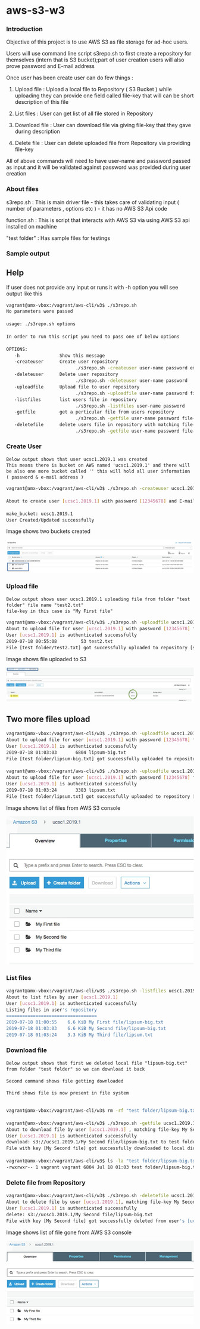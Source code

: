 # aws-s3-w3

### Introduction 

Objective of this project is to use AWS S3 as file storage for ad-hoc users. 

Users will use command line script s3repo.sh to first create a repository for themselves (intern that is S3 bucket);part of user creation users will also prove password and E-mail address 

Once user has been create user can do few things :

1) Upload file : Upload a local file to Repository ( S3 Bucket ) while uploading they can provide one field called file-key that will can be short description of this file 

2) List files : User can get list of all file stored in Repository 

3) Download file : User can download file via giving file-key that they gave during description 

4) Delete file : User can delete uploaded file from Repository via providing file-key 

All of above commands will need to have user-name and password passed as input and it will be validated against password was provided during user creation 

### About files 

s3repo.sh : This is main driver file - this takes care of validating input ( number of parameters , options etc ) - it has no AWS S3 Api code 

function.sh : This is script that interacts with AWS S3 via using AWS S3 api installed on machine 

"test folder" : Has sample files for testings 

### Sample output 

## Help 
   
   If user does not provide any input or runs it with -h option you will see output like this 

``` BASH 
vagrant@amx-vbox:/vagrant/aws-cli/w3$ ./s3repo.sh
No parameters were passed

usage: ./s3repo.sh options

In order to run this script you need to pass one of below options

OPTIONS:
   -h               Show this message
   -createuser      Create user repository
                          ./s3repo.sh -createuser user-name password email
   -deleteuser      Delete user repository
                          ./s3repo.sh -deleteuser user-name password
   -uploadfile      Upload file to user repository
                          ./s3repo.sh -uploadfile user-name password file-key path-to-file-to-upload
   -listfiles       list users file in repository
                          ./s3repo.sh -listfiles user-name password
   -getfile         get a perticular file from users repository
                          ./s3repo.sh -getfile user-name password file-key path-to-save-file-to
   -deletefile      delete users file in repository with matching file-key
                          ./s3repo.sh -getfile user-name password file-key
```

### Create User 

    Below output shows that user ucsc1.2019.1 was created
    This means there is bucket on AWS named 'ucsc1.2019.1' and there will be also one more bucket called '' this will hold all user information ( password & e-mail address ) 
``` BASH
vagrant@amx-vbox:/vagrant/aws-cli/w3$ ./s3repo.sh -createuser ucsc1.2019.1 12345678 ucsc@uc.com

About to create user [ucsc1.2019.1] with password [12345678] and E-mail [ucsc@uc.com]

make_bucket: ucsc1.2019.1
User Created/Updated successfully
```
Image shows two buckets created 

![alt text](screenCaptures\create_user.jpg)

### Upload file 

    Below output shows user ucsc1.2019.1 uploading file from folder "test folder" file name "test2.txt"
    file-key in this case is "My First file"
``` BASH 
vagrant@amx-vbox:/vagrant/aws-cli/w3$ ./s3repo.sh -uploadfile ucsc1.2019.1 12345678 "My First file" "test folder/test2.txt"
About to upload file for user [ucsc1.2019.1] with password [12345678] file key [My First file] and local file [test folder/test2.txt](53 kb)
User [ucsc1.2019.1] is authenticated successfully
2019-07-18 00:55:08         53 test2.txt
File [test folder/test2.txt] got successfully uploaded to repository [s3://ucsc1.2019.1/My First file/]
```

Image shows file uploaded to S3

![alt text](screenCaptures\upload_file.jpg)

## Two more files upload 

``` BASH 
vagrant@amx-vbox:/vagrant/aws-cli/w3$ ./s3repo.sh -uploadfile ucsc1.2019.1 12345678 "My Second file" "test folder/lipsum-big.txt"
About to upload file for user [ucsc1.2019.1] with password [12345678] file key [My Second file] and local file [test folder/lipsum-big.txt](6804 kb)
User [ucsc1.2019.1] is authenticated successfully
2019-07-18 01:03:03       6804 lipsum-big.txt
File [test folder/lipsum-big.txt] got successfully uploaded to repository [s3://ucsc1.2019.1/My Second file/]

vagrant@amx-vbox:/vagrant/aws-cli/w3$ ./s3repo.sh -uploadfile ucsc1.2019.1 12345678 "My Third file" "test folder/lipsum.txt"
About to upload file for user [ucsc1.2019.1] with password [12345678] file key [My Third file] and local file [test folder/lipsum.txt](3383 kb)
User [ucsc1.2019.1] is authenticated successfully
2019-07-18 01:03:24       3383 lipsum.txt
File [test folder/lipsum.txt] got successfully uploaded to repository [s3://ucsc1.2019.1/My Third file/]
```

Image shows list of files from AWS S3 console 

![alt text](screenCaptures\list_of_files.jpg)


### List files 

``` BASH 
vagrant@amx-vbox:/vagrant/aws-cli/w3$ ./s3repo.sh -listfiles ucsc1.2019.1 12345678
About to list files by user [ucsc1.2019.1]
User [ucsc1.2019.1] is authenticated successfully
Listing files in user's repository
==================================
2019-07-18 01:00:55    6.6 KiB My First file/lipsum-big.txt
2019-07-18 01:03:03    6.6 KiB My Second file/lipsum-big.txt
2019-07-18 01:03:24    3.3 KiB My Third file/lipsum.txt
```

### Download file 
    
    Below output shows that first we deleted local file "lipsum-big.txt" from folder "test folder" so we can download it back 

    Second command shows file getting downloaded 

    Third shows file is now present in file system 

``` BASH

vagrant@amx-vbox:/vagrant/aws-cli/w3$ rm -rf "test folder/lipsum-big.txt"

vagrant@amx-vbox:/vagrant/aws-cli/w3$ ./s3repo.sh -getfile ucsc1.2019.1 12345678 "My Second file" "test folder"
About to download file by user [ucsc1.2019.1] , matching file-key My Second file to destination test folder
User [ucsc1.2019.1] is authenticated successfully
download: s3://ucsc1.2019.1/My Second file/lipsum-big.txt to test folder/lipsum-big.txt
File with key [My Second file] got successfully downloaded to local directory [test folder]

vagrant@amx-vbox:/vagrant/aws-cli/w3$ ls -la "test folder/lipsum-big.txt"
-rwxrwxr-- 1 vagrant vagrant 6804 Jul 18 01:03 test folder/lipsum-big.txt


```

### Delete file from Repository 

``` BASH 
vagrant@amx-vbox:/vagrant/aws-cli/w3$ ./s3repo.sh -deletefile ucsc1.2019.1 12345678 "My Second file"
About to delete file by user [ucsc1.2019.1], matching file-key My Second file
User [ucsc1.2019.1] is authenticated successfully
delete: s3://ucsc1.2019.1/My Second file/lipsum-big.txt
File with key [My Second file] got successfully deleted from user's [ucsc1.2019.1] repository
```

Image shows list of file gone from AWS S3 console 

![alt text](screenCaptures\deleted_file.jpg)

